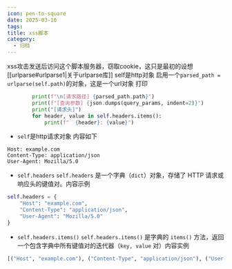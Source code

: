```yaml
---
icon: pen-to-square
date: 2025-03-16
tags: 
title: xss脚本
category:
  - 归档
---
```

xss攻击发送后访问这个脚本服务器，窃取cookie，这只是最初的设想
[[urlparse#urlparse1|关于urlparse库]] 
self是http对象
启用一个`parsed_path = urlparse(self.path)`的对象，这是一个url对象
打印
```python
		print(f"\n[请求路径] {parsed_path.path}")
        print(f"[查询参数] {json.dumps(query_params, indent=2)}")
        print("[请求头]")
        for header, value in self.headers.items():
            print(f"  {header}: {value}")
```

- `self`是http请求对象
内容如下
```http
Host: example.com
Content-Type: application/json
User-Agent: Mozilla/5.0
```

- `self.headers`
`self.headers` 是一个字典（`dict`）对象，存储了 HTTP 请求或响应头的键值对。内容示例
```python
self.headers = {
    "Host": "example.com",
    "Content-Type": "application/json",
    "User-Agent": "Mozilla/5.0"
}
```

- `self.headers.items()`
`self.headers.items()` 是字典的 `items()` 方法，返回一个包含字典中所有键值对的迭代器（`key, value` 对）内容实例
```python
[("Host", "example.com"), ("Content-Type", "application/json"), ("User-Agent", "Mozilla/5.0")]
```


